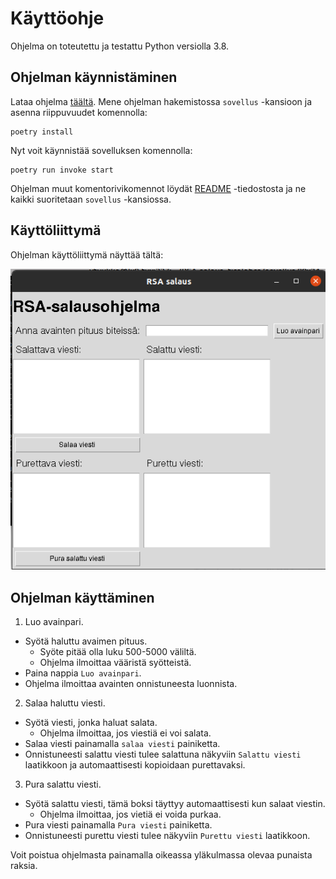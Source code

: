 # Käyttöohje

Ohjelma on toteutettu ja testattu Python versiolla 3.8.

## Ohjelman käynnistäminen

Lataa ohjelma [täältä](https://github.com/ItsTuukka/RSA-salaus_tiralabra/releases/tag/v.1.0). Mene ohjelman hakemistossa `sovellus` -kansioon ja asenna riippuvuudet komennolla:

```
poetry install
```

Nyt voit käynnistää sovelluksen komennolla:

```
poetry run invoke start
```

Ohjelman muut komentorivikomennot löydät [README](https://github.com/ItsTuukka/RSA-salaus_tiralabra#readme) -tiedostosta ja ne kaikki suoritetaan `sovellus` -kansiossa.

## Käyttöliittymä

Ohjelman käyttöliittymä näyttää tältä:

![ui](https://github.com/ItsTuukka/RSA-salaus_tiralabra/blob/master/dokumentaatio/kuvat/ui.png)

## Ohjelman käyttäminen

1. Luo avainpari. 
  - Syötä haluttu avaimen pituus. 
      - Syöte pitää olla luku 500-5000 väliltä. 
      - Ohjelma ilmoittaa vääristä syötteistä.
  - Paina nappia `Luo avainpari`.
  - Ohjelma ilmoittaa avainten onnistuneesta luonnista.

2. Salaa haluttu viesti.
  - Syötä viesti, jonka haluat salata.
      - Ohjelma ilmoittaa, jos viestiä ei voi salata.
  - Salaa viesti painamalla `salaa viesti` painiketta.
  - Onnistuneesti salattu viesti tulee salattuna näkyviin `Salattu viesti` laatikkoon ja automaattisesti kopioidaan purettavaksi.

3. Pura salattu viesti.
  - Syötä salattu viesti, tämä boksi täyttyy automaattisesti kun salaat viestin.
      - Ohjelma ilmoittaa, jos vietiä ei voida purkaa.
  - Pura viesti painamalla `Pura viesti` painiketta.
  - Onnistuneesti purettu viesti tulee näkyviin `Purettu viesti` laatikkoon.

Voit poistua ohjelmasta painamalla oikeassa yläkulmassa olevaa punaista raksia.
